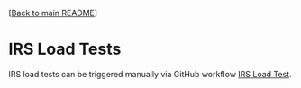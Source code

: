 [[Back to main README](../README.md)]


# IRS Load Tests

IRS load tests can be triggered manually via GitHub workflow [IRS Load Test](../.github/workflows/irs-load-test.yaml).

